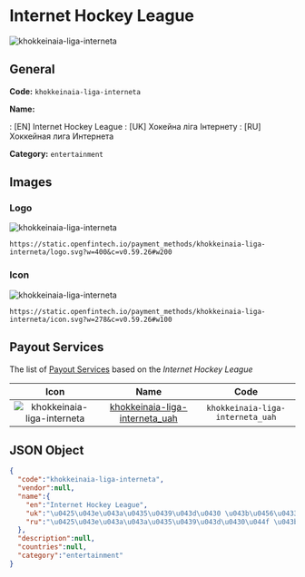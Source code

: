 
# Internet Hockey League 
![khokkeinaia-liga-interneta](https://static.openfintech.io/payment_methods/khokkeinaia-liga-interneta/logo.svg?w=400&c=v0.59.26#w200)  

## General 
**Code:** `khokkeinaia-liga-interneta` 
 
**Name:** 
 
:	[EN] Internet Hockey League 
:	[UK] Хокейна ліга Інтернету 
:	[RU] Хоккейная лига Интернета 
 
**Category:** `entertainment` 
 

## Images 

### Logo 
![khokkeinaia-liga-interneta](https://static.openfintech.io/payment_methods/khokkeinaia-liga-interneta/logo.svg?w=400&c=v0.59.26#w200)  

```
https://static.openfintech.io/payment_methods/khokkeinaia-liga-interneta/logo.svg?w=400&c=v0.59.26#w200
```  

### Icon 
![khokkeinaia-liga-interneta](https://static.openfintech.io/payment_methods/khokkeinaia-liga-interneta/icon.svg?w=278&c=v0.59.26#w100)  

```
https://static.openfintech.io/payment_methods/khokkeinaia-liga-interneta/icon.svg?w=278&c=v0.59.26#w100
```  

## Payout Services 
 
The list of [Payout Services](/payout-services/) based on the _Internet Hockey League_ 

|Icon|Name|Code| 
|:---:|:---:|:---:| 
|![khokkeinaia-liga-interneta](https://static.openfintech.io/payout_methods/khokkeinaia-liga-interneta/icon.png?w=278&c=v0.59.26#w40) |[khokkeinaia-liga-interneta_uah](/payout-services/khokkeinaia-liga-interneta_uah/)|`khokkeinaia-liga-interneta_uah`| 
 

## JSON Object 

```json
{
  "code":"khokkeinaia-liga-interneta",
  "vendor":null,
  "name":{
    "en":"Internet Hockey League",
    "uk":"\u0425\u043e\u043a\u0435\u0439\u043d\u0430 \u043b\u0456\u0433\u0430 \u0406\u043d\u0442\u0435\u0440\u043d\u0435\u0442\u0443",
    "ru":"\u0425\u043e\u043a\u043a\u0435\u0439\u043d\u0430\u044f \u043b\u0438\u0433\u0430 \u0418\u043d\u0442\u0435\u0440\u043d\u0435\u0442\u0430"
  },
  "description":null,
  "countries":null,
  "category":"entertainment"
}
```  
